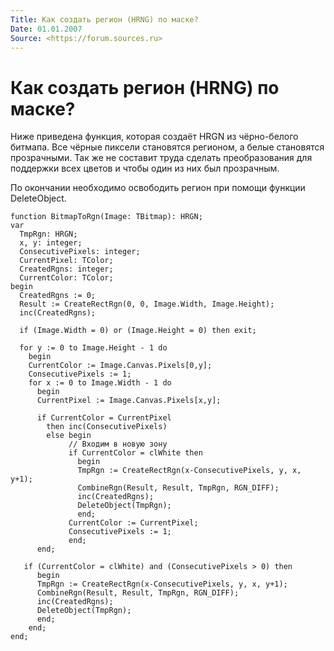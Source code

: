 ```yaml
---
Title: Как создать регион (HRNG) по маске?
Date: 01.01.2007
Source: <https://forum.sources.ru>
---
```



Как создать регион (HRNG) по маске?
===================================

Ниже приведена функция, которая создаёт HRGN из чёрно-белого битмапа.
Все чёрные пиксели становятся регионом, а белые становятся прозрачными.
Так же не составит труда сделать преобразования для поддержки всех
цветов и чтобы один из них был прозрачным.

По окончании необходимо освободить регион при помощи функции
DeleteObject.

    function BitmapToRgn(Image: TBitmap): HRGN; 
    var 
      TmpRgn: HRGN; 
      x, y: integer; 
      ConsecutivePixels: integer; 
      CurrentPixel: TColor; 
      CreatedRgns: integer; 
      CurrentColor: TColor; 
    begin 
      CreatedRgns := 0; 
      Result := CreateRectRgn(0, 0, Image.Width, Image.Height); 
      inc(CreatedRgns); 
     
      if (Image.Width = 0) or (Image.Height = 0) then exit; 
     
      for y := 0 to Image.Height - 1 do 
        begin 
        CurrentColor := Image.Canvas.Pixels[0,y]; 
        ConsecutivePixels := 1; 
        for x := 0 to Image.Width - 1 do 
          begin 
          CurrentPixel := Image.Canvas.Pixels[x,y]; 
     
          if CurrentColor = CurrentPixel 
            then inc(ConsecutivePixels) 
            else begin 
                 // Входим в новую зону
                 if CurrentColor = clWhite then 
                   begin 
                   TmpRgn := CreateRectRgn(x-ConsecutivePixels, y, x, y+1); 
                   CombineRgn(Result, Result, TmpRgn, RGN_DIFF); 
                   inc(CreatedRgns); 
                   DeleteObject(TmpRgn); 
                   end; 
                 CurrentColor := CurrentPixel; 
                 ConsecutivePixels := 1; 
                 end; 
          end; 
     
       if (CurrentColor = clWhite) and (ConsecutivePixels > 0) then 
          begin 
          TmpRgn := CreateRectRgn(x-ConsecutivePixels, y, x, y+1); 
          CombineRgn(Result, Result, TmpRgn, RGN_DIFF); 
          inc(CreatedRgns); 
          DeleteObject(TmpRgn); 
          end; 
        end; 
    end;


